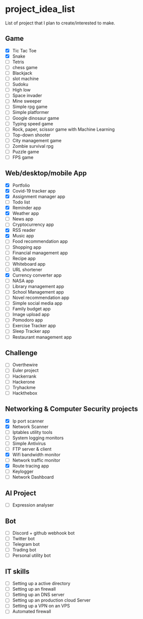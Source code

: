 # project_idea_list
List of project that I plan to create/interested to make.


## Game

- [x] Tic Tac Toe
- [x] Snake
- [ ] Tetris
- [ ] chess game
- [ ] Blackjack
- [ ] slot machine
- [ ] Sudoku
- [ ] High low
- [ ] Space invader
- [ ] Mine sweeper
- [ ] Simple rpg game
- [ ] Simple platformer
- [ ] Google dinosaur game
- [ ] Typing speed game
- [ ] Rock, paper, scissor game with Machine Learning
- [ ] Top-down shooter
- [ ] City management game
- [ ] Zombie survival rpg
- [ ] Puzzle game
- [ ] FPS game

## Web/desktop/mobile App

- [x] Portfolio
- [x] Covid-19 tracker app
- [x] Assignment manager app
- [ ] Todo list
- [x] Reminder app
- [x] Weather app
- [ ] News app
- [ ] Cryptocurrency app
- [x] RSS reader
- [x] Music app
- [ ] Food recommendation app
- [ ] Shopping app
- [ ] Financial management app
- [ ] Recipe app
- [ ] Whiteboard app
- [ ] URL shortener
- [x] Currency converter app
- [ ] NASA app
- [ ] Library management app
- [ ] School Management app
- [ ] Novel recommendation app
- [ ] Simple social media app
- [ ] Family budget app
- [ ] Image upload app
- [ ] Pomodoro app
- [ ] Exercise Tracker app
- [ ] Sleep Tracker app
- [ ] Restaurant management app

## Challenge
- [ ] Overthewire
- [ ] Euler project
- [ ] Hackerrank
- [ ] Hackerone
- [ ] Tryhackme
- [ ] Hackthebox

## Networking & Computer Security projects
- [x] Ip port scanner
- [x] Network Scanner
- [ ] Iptables utility tools
- [ ] System logging monitors
- [ ] Simple Antivirus 
- [ ] FTP server & client
- [x] Wifi bandwidth monitor 
- [ ] Network traffic monitor
- [x] Route tracing app
- [ ] Keylogger
- [ ] Network Dashboard

## AI Project
- [ ] Expression analyser

## Bot
- [ ] Discord + github webhook bot
- [ ] Twitter bot
- [ ] Telegram bot
- [ ] Trading bot
- [ ] Personal utility bot

## IT skills
- [ ] Setting up a active directory
- [ ] Setting up an firewall
- [ ] Setting up an DNS server
- [ ] Setting up an production cloud Server
- [ ] Setting up a VPN on an VPS
- [ ] Automated firewall
